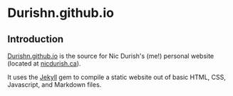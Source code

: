 Durishn.github.io
======

Introduction
------------

[Durishn.github.io](https://github.com/Durishn/Durishn.github.io)
is the source for Nic Durish's (me!) personal website (located at [nicdurish.ca](https://nicdurish.ca)).

It uses the [Jekyll](http://jekyllrb.com/) gem to compile a static website out of basic
HTML, CSS, Javascript, and Markdown files.
